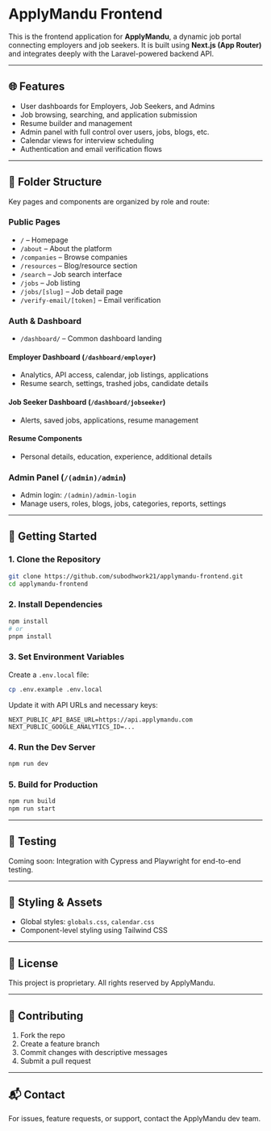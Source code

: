 # ApplyMandu Frontend

This is the frontend application for **ApplyMandu**, a dynamic job portal connecting employers and job seekers. It is built using **Next.js (App Router)** and integrates deeply with the Laravel-powered backend API.

---

## 🌐 Features

* User dashboards for Employers, Job Seekers, and Admins
* Job browsing, searching, and application submission
* Resume builder and management
* Admin panel with full control over users, jobs, blogs, etc.
* Calendar views for interview scheduling
* Authentication and email verification flows

---

## 🧱 Folder Structure

Key pages and components are organized by role and route:

### Public Pages

* `/` – Homepage
* `/about` – About the platform
* `/companies` – Browse companies
* `/resources` – Blog/resource section
* `/search` – Job search interface
* `/jobs` – Job listing
* `/jobs/[slug]` – Job detail page
* `/verify-email/[token]` – Email verification

### Auth & Dashboard

* `/dashboard/` – Common dashboard landing

#### Employer Dashboard (`/dashboard/employer`)

* Analytics, API access, calendar, job listings, applications
* Resume search, settings, trashed jobs, candidate details

#### Job Seeker Dashboard (`/dashboard/jobseeker`)

* Alerts, saved jobs, applications, resume management

#### Resume Components

* Personal details, education, experience, additional details

### Admin Panel (`/(admin)/admin`)

* Admin login: `/(admin)/admin-login`
* Manage users, roles, blogs, jobs, categories, reports, settings

---

## 🚀 Getting Started

### 1. Clone the Repository

```bash
git clone https://github.com/subodhwork21/applymandu-frontend.git
cd applymandu-frontend
```

### 2. Install Dependencies

```bash
npm install
# or
pnpm install
```

### 3. Set Environment Variables

Create a `.env.local` file:

```bash
cp .env.example .env.local
```

Update it with API URLs and necessary keys:

```
NEXT_PUBLIC_API_BASE_URL=https://api.applymandu.com
NEXT_PUBLIC_GOOGLE_ANALYTICS_ID=...
```

### 4. Run the Dev Server

```bash
npm run dev
```

### 5. Build for Production

```bash
npm run build
npm run start
```

---

## 🧪 Testing

Coming soon: Integration with Cypress and Playwright for end-to-end testing.

---

## 🎨 Styling & Assets

* Global styles: `globals.css`, `calendar.css`
* Component-level styling using Tailwind CSS

---

## 📄 License

This project is proprietary. All rights reserved by ApplyMandu.

---

## 🤝 Contributing

1. Fork the repo
2. Create a feature branch
3. Commit changes with descriptive messages
4. Submit a pull request

---

## 📬 Contact

For issues, feature requests, or support, contact the ApplyMandu dev team.
